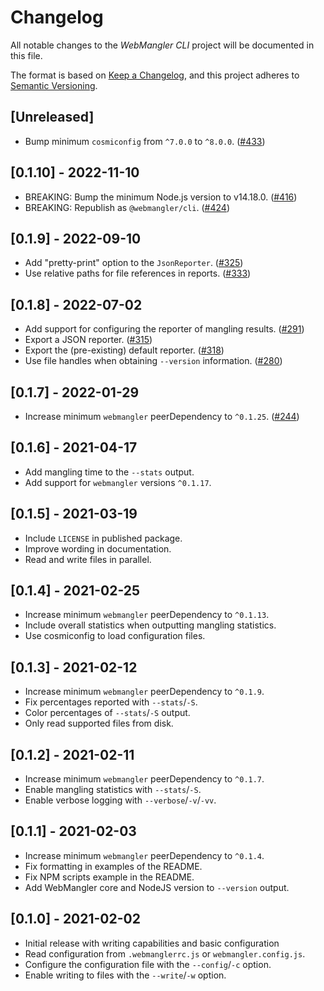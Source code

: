 # Changelog

All notable changes to the _WebMangler CLI_ project will be documented in this
file.

The format is based on [Keep a Changelog], and this project adheres to [Semantic
Versioning].

## [Unreleased]

- Bump minimum `cosmiconfig` from `^7.0.0` to `^8.0.0`. ([#433])

## [0.1.10] - 2022-11-10

- BREAKING: Bump the minimum Node.js version to v14.18.0. ([#416])
- BREAKING: Republish as `@webmangler/cli`. ([#424])

## [0.1.9] - 2022-09-10

- Add "pretty-print" option to the `JsonReporter`. ([#325])
- Use relative paths for file references in reports. ([#333])

## [0.1.8] - 2022-07-02

- Add support for configuring the reporter of mangling results. ([#291])
- Export a JSON reporter. ([#315])
- Export the (pre-existing) default reporter. ([#318])
- Use file handles when obtaining `--version` information. ([#280])

## [0.1.7] - 2022-01-29

- Increase minimum `webmangler` peerDependency to `^0.1.25`. ([#244])

## [0.1.6] - 2021-04-17

- Add mangling time to the `--stats` output.
- Add support for `webmangler` versions `^0.1.17`.

## [0.1.5] - 2021-03-19

- Include `LICENSE` in published package.
- Improve wording in documentation.
- Read and write files in parallel.

## [0.1.4] - 2021-02-25

- Increase minimum `webmangler` peerDependency to `^0.1.13`.
- Include overall statistics when outputting mangling statistics.
- Use cosmiconfig to load configuration files.

## [0.1.3] - 2021-02-12

- Increase minimum `webmangler` peerDependency to `^0.1.9`.
- Fix percentages reported with `--stats`/`-S`.
- Color percentages of `--stats`/`-S` output.
- Only read supported files from disk.

## [0.1.2] - 2021-02-11

- Increase minimum `webmangler` peerDependency to `^0.1.7`.
- Enable mangling statistics with `--stats`/`-S`.
- Enable verbose logging with `--verbose`/`-v`/`-vv`.

## [0.1.1] - 2021-02-03

- Increase minimum `webmangler` peerDependency to `^0.1.4`.
- Fix formatting in examples of the README.
- Fix NPM scripts example in the README.
- Add WebMangler core and NodeJS version to `--version` output.

## [0.1.0] - 2021-02-02

- Initial release with writing capabilities and basic configuration
- Read configuration from `.webmanglerrc.js` or `webmangler.config.js`.
- Configure the configuration file with the `--config`/`-c` option.
- Enable writing to files with the `--write`/`-w` option.

[#244]: https://github.com/ericcornelissen/webmangler/pull/244
[#280]: https://github.com/ericcornelissen/webmangler/pull/280
[#291]: https://github.com/ericcornelissen/webmangler/pull/291
[#315]: https://github.com/ericcornelissen/webmangler/pull/315
[#318]: https://github.com/ericcornelissen/webmangler/pull/318
[#325]: https://github.com/ericcornelissen/webmangler/pull/325
[#333]: https://github.com/ericcornelissen/webmangler/pull/333
[#416]: https://github.com/ericcornelissen/webmangler/pull/416
[#424]: https://github.com/ericcornelissen/webmangler/pull/424
[#433]: https://github.com/ericcornelissen/webmangler/pull/433
[keep a changelog]: https://keepachangelog.com/en/1.0.0/ "Keep a CHANGELOG"
[semantic versioning]: https://semver.org/spec/v2.0.0.html "Semantic versioning"
